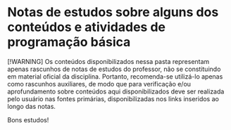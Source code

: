 # Notas de estudos sobre alguns dos conteúdos e atividades de programação básica
[!WARNING]
Os conteúdos disponibilizados nessa pasta representam apenas rascunhos de notas de estudos do professor, não se constituindo em material oficial da disciplina. Portanto, recomenda-se utilizá-lo apenas como rascunhos auxiliares, de modo que para verificação e/ou aprofundamento sobre conteúdos aqui disponibilizados deve ser realizada pelo usuário nas fontes primárias, disponibilizadas nos links inseridos ao longo das notas.

Bons estudos! 
